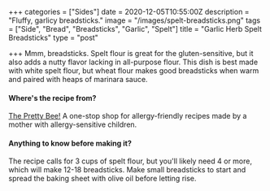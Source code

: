 +++
categories = ["Sides"]
date = 2020-12-05T10:55:00Z
description = "Fluffy, garlicy breadsticks."
image = "/images/spelt-breadsticks.png"
tags = ["Side", "Bread", "Breadsticks", "Garlic", "Spelt"]
title = "Garlic Herb Spelt Breadsticks"
type = "post"

+++
Mmm, breadsticks. Spelt flour is great for the gluten-sensitive, but it also adds a nutty flavor lacking in all-purpose flour. This dish is best made with white spelt flour, but wheat flour makes good breadsticks when warm and paired with heaps of marinara sauce.

#### Where's the recipe from?

[The Pretty Bee!](https://theprettybee.com/vegan-garlic-herb-breadsticks-marinara-sauce/ "The Pretty Bee") A one-stop shop for allergy-friendly recipes made by a mother with allergy-sensitive children.

#### Anything to know before making it?

The recipe calls for 3 cups of spelt flour, but you'll likely need 4 or more, which will make 12-18 breadsticks. Make small breadsticks to start and spread the baking sheet with olive oil before letting rise.
